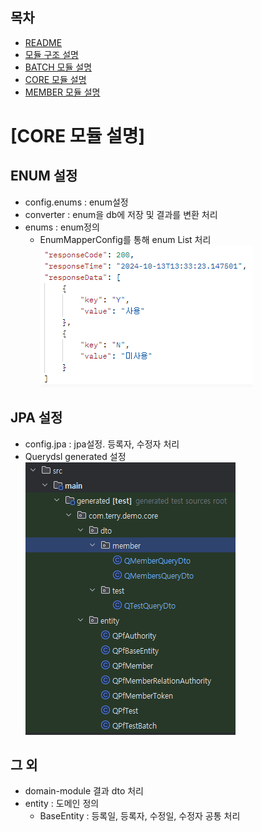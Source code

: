 ## 목차
- [README](./README.md)
- [모듈 구조 설명](./README_MODULE.md)
- [BATCH 모듈 설명](./README_BATCH.md)
- [CORE 모듈 설명](./README_CORE.md)
- [MEMBER 모듈 설명](./README_MEMBER.md)

[CORE 모듈 설명]
======================

## ENUM 설정
- config.enums : enum설정
- converter : enum을 db에 저장 및 결과를 변환 처리
- enums : enum정의
  - EnumMapperConfig를 통해 enum List 처리
  ![enumList.png](readme/enumList.png)

## JPA 설정
- config.jpa : jpa설정. 등록자, 수정자 처리
- Querydsl generated 설정  
  ![generated.png](readme/generated.png)

## 그 외
- domain-module 결과 dto 처리
- entity : 도메인 정의
  - BaseEntity : 등록일, 등록자, 수정일, 수정자 공통 처리